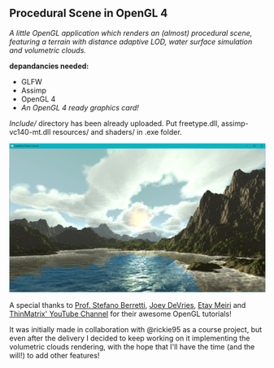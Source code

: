 ## Procedural Scene in OpenGL 4 ##
*A little OpenGL application which renders an (almost) procedural scene, featuring a terrain with distance adaptive LOD, water surface simulation and volumetric clouds.*

**depandancies needed:**
* GLFW 
* Assimp
* OpenGL 4
* *An OpenGL 4 ready graphics card!*

*Include/* directory has been already uploaded.
Put freetype.dll, assimp-vc140-mt.dll resources/ and shaders/ in .exe folder.

![Demonstrative image](/resources/pic.jpg)

A special thanks to [Prof. Stefano Berretti](https://www.micc.unifi.it/people/stefano-berretti/),  [Joey DeVries](https://learnopengl.com/), [Etay Meiri](http://ogldev.atspace.co.uk/www/tutorial30/tutorial30.html) and [ThinMatrix' YouTube Channel](https://www.youtube.com/watch?v=HusvGeEDU_U&list=PLRIWtICgwaX23jiqVByUs0bqhnalNTNZh) for their awesome OpenGL tutorials!

It was initially made in collaboration with @rickie95 as a course project, but even after the delivery I decided to keep working on it implementing the volumetric clouds rendering, with the hope that I'll have the time (and the will!) to add other features!
